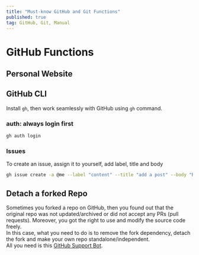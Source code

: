 ```yaml
---
title: "Must-know GitHub and Git Functions"
published: true
tag: GitHub, Git, Manual
---
```

# GitHub Functions
## Personal Website


## GitHub CLI
Install `gh`, then work seamlessly with GitHub using `gh` command.

### auth: always login first
```bash
gh auth login
```

### Issues
To create an issue, assign it to yourself, add label, title and body
```bash
gh issue create -a @me --label "content" --title "add a post" --body "Reading notes of introduction to HTTP"
```



## Detach a forked Repo
Sometimes you forked a repo on GitHub, then you found out that the original repo was not updated/archived or did not accept any PRs (pull requests). Moreover, you got the right to use and modify the source code freely.  
In this case, what you need to do is to remove the fork dependency, detach the fork and make your own repo standalone/independent.    
All you need is this [GitHub Support Bot](https://support.github.com/request/fork).

